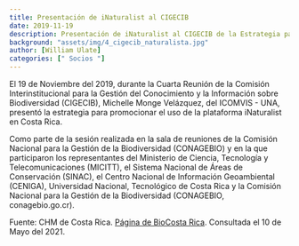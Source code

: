 ```yaml
---
title: Presentación de iNaturalist al CIGECIB
date: 2019-11-19
description: Presentación de iNaturalist al CIGECIB de la Estrategia para promocionar el uso de iNaturalist en Costa Rica.
background: "assets/img/4_cigecib_naturalista.jpg"
author: [William Ulate]
categories: [" Socios "]
---
```


El 19 de Noviembre del 2019, durante la Cuarta Reunión de la Comisión Interinstitucional para la Gestión del Conocimiento y la Información sobre Biodiversidad (CIGECIB), Michelle Monge Velázquez, del ICOMVIS - UNA,  presentó la estrategia para promocionar el uso de la plataforma iNaturalist en Costa Rica.

Como parte de la sesión realizada en la sala de reuniones de la Comisión Nacional para la Gestión de la Biodiversidad (CONAGEBIO) y en la que participaron los representantes del Ministerio de Ciencia, Tecnología y Telecomunicaciones (MICITT), el Sistema Nacional de Áreas de Conservación (SINAC), el Centro Nacional de Información Geoambiental (CENIGA), Universidad Nacional, Tecnológico de Costa Rica y la Comisión Nacional para la Gestión de la Biodiversidad (CONAGEBIO, conagebio.go.cr).

Fuente: CHM de Costa Rica.  [Página de BioCosta Rica](https://chmcostarica.go.cr/actualidad/cuarta-reunion-de-la-comision-interinstitucional-para-la-gestion-del-conocimiento-y-la). Consultada el 10 de Mayo del 2021.
